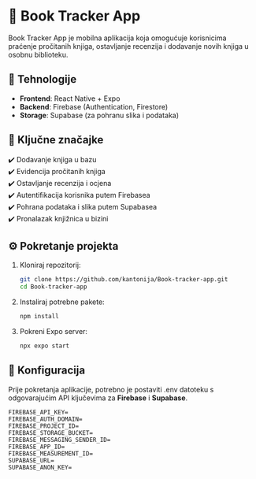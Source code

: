 # 📖 Book Tracker App

Book Tracker App je mobilna aplikacija koja omogućuje korisnicima praćenje pročitanih knjiga, ostavljanje recenzija i dodavanje novih knjiga u osobnu biblioteku.

## 🚀 Tehnologije

- **Frontend**: React Native + Expo
- **Backend**: Firebase (Authentication, Firestore)
- **Storage**: Supabase (za pohranu slika i podataka)

## 📌 Ključne značajke

✔️ Dodavanje knjiga u bazu  
✔️ Evidencija pročitanih knjiga  
✔️ Ostavljanje recenzija i ocjena  
✔️ Autentifikacija korisnika putem Firebasea  
✔️ Pohrana podataka i slika putem Supabasea  
✔️ Pronalazak knjižnica u bizini


## ⚙️ Pokretanje projekta

1. Kloniraj repozitorij:
   ```sh
   git clone https://github.com/kantonija/Book-tracker-app.git
   cd Book-tracker-app
    ```

2. Instaliraj potrebne pakete:
    ```sh
    npm install
    ```
3. Pokreni Expo server:
    ```sh
    npx expo start
    ```

## 🔧 Konfiguracija

Prije pokretanja aplikacije, potrebno je postaviti .env datoteku s odgovarajućim API ključevima za **Firebase** i **Supabase**.

```env
FIREBASE_API_KEY=
FIREBASE_AUTH_DOMAIN=
FIREBASE_PROJECT_ID=
FIREBASE_STORAGE_BUCKET=
FIREBASE_MESSAGING_SENDER_ID=
FIREBASE_APP_ID=
FIREBASE_MEASUREMENT_ID=
SUPABASE_URL=
SUPABASE_ANON_KEY=
```

